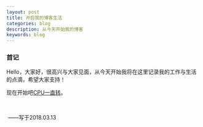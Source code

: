 ```yaml
---
layout: post
title: 开启我的博客生活
categories: blog
description: 从今天开始我的博客
keywords: blog
---
```


### 首记

Hello，大家好，很高兴与大家见面，从今天开始我将在这里记录我的工作与生活的点滴，希望大家支持！

现在开始吧[CPU一直转](http://zhangjinmiao.github.io)。

​																

​																	——写于2018.03.13

